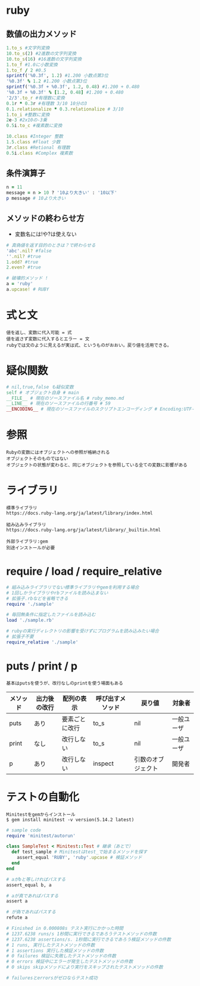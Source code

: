 # ruby
## 数値の出力メソッド
```rb
1.to_s #文字列変換
10.to_s(2) #2進数の文字列変換
10.to_s(16) #16進数の文字列変換
1.to_f #1.0に小数変換
1.to_f / 2 #0.5
sprintf('%0.3f', 1.2) #1.200 小数点第3位
'%0.3f' % 1.2 #1.200 小数点第3位
sprintf('%0.3f + %0.3f', 1.2, 0.48) #1.200 + 0.480
'%0.3f + %0.3f' % [1.2, 0.48] #1.200 + 0.480
'2/3'.to_r #有理数に変換
0.1r * 0.3r #有理数 3/10 10分の3
0.1.relationalize * 0.3.relationalize # 3/10
1.to_i #整数に変換
2e-3 #2x10の-3乗
0.5i.to_c #複素数に変換

10.class #Integer 整数
1.5.class #Float 少数
3r.class #Retional 有理数
0.5i.class #Complex 複素数
```

## 条件演算子
```rb
n = 11
message = n > 10 ? '10より大きい' : '10以下' 
p message # 10より大きい
```

## メソッドの終わらせ方
- 変数名には!や?は使えない
```rb
# 真偽値を返す目的のときは？で終わらせる
'abc'.nil? #false
''.nil? #true
1.odd? #true
2.even? #true

# 破壊的メソッド !
a = 'ruby'
a.upcase! # RUBY
```

# 式と文
```
値を返し、変数に代入可能 = 式
値を返さず変数に代入するとエラー = 文
rubyでは文のように見えるが実は式、というものがおおい。戻り値を活用できる。
```

# 疑似関数
```rb
# nil,true,false も疑似変数
self # オブジェクト自身 # main
__FILE__ # 現在のソースファイル名 # ruby_memo.md
__LINE__ # 現在のソースファイルの行番号 # 59
__ENCODING__ # 現在のソースファイルのスクリプトエンコーディング # Encoding:UTF-8
```

# 参照
```
Rubyの変数にはオブジェクトへの参照が格納される
オブジェクトそのものではない
オブジェクトの状態が変わると、同じオブジェクトを参照している全ての変数に影響がある
```

# ライブラリ
```
標準ライブラリ
https://docs.ruby-lang.org/ja/latest/library/index.html

組み込みライブラリ
https://docs.ruby-lang.org/ja/latest/library/_builtin.html

外部ライブラリ:gem
別途インストールが必要
```

# require / load / require_relative
```rb
# 組み込みライブラリでない標準ライブラリやgemを利用する場合
# 1回しかライブラリやrbファイルを読み込まない
# 拡張子.rbなどを省略できる
require './sample'

# 毎回無条件に指定したファイルを読み込む
load './sample.rb'

# rubyの実行ディレクトリの影響を受けずにプログラムを読み込みたい場合
# 拡張子不要
require_relative './sample'
```

# puts / print / p
```
基本はputsを使うが、改行なしのprintを使う場面もある
```
 | メソッド | 出力後の改行 | 配列の表示 | 呼び出すメソッド | 戻り値 | 対象者 |
 | ---- | ---- | ---- | ---- | ---- | ---- |
 | puts | あり | 要素ごとに改行 | to_s | nil | 一般ユーザ |
 | print | なし | 改行しない | to_s | nil | 一般ユーザ |
 | p | あり | 改行しない | inspect | 引数のオブジェクト | 開発者 |

 # テストの自動化
 ```
 Minitestをgemからインストール
 $ gem install minitest -v version(5.14.2 latest)
```

```rb
# sample code
require 'minitest/autorun'

class SampleTest < Minitest::Test # 継承（あとで）
  def test_sample # Minitestはtest_で始まるメソッドを探す
    assert_equal 'RUBY', 'ruby'.upcase # 検証メソッド
  end
end

# aがbと等しければパスする
assert_equal b, a

# aが真であればパスする
assert a

# が偽であればパスする
refute a

# Finished in 0.000808s テスト実行にかかった時間
# 1237.6238 runs/s 1秒間に実行できるであろうテストメソッドの件数
# 1237.6238 assertions/s. 1秒間に実行できるであろう検証メソッドの件数
# 1 runs, 実行したテストメソッドの件数
# 1 assertions 実行した検証メソッドの件数
# 0 failures 検証に失敗したテストメソッドの件数
# 0 errors 検証中にエラーが発生したテストメソッドの件数
# 0 skips skipメソッドにより実行をスキップされたテストメソッドの件数

# failuresとerrorsがゼロならテスト成功
```